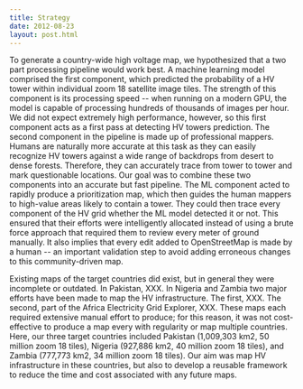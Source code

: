 ```yaml
---
title: Strategy
date: 2012-08-23
layout: post.html
---
```


To generate a country-wide high voltage map, we hypothesized that a two part processing pipeline would work best. A machine learning model comprised the first component, which predicted the probability of a HV tower within individual zoom 18 satellite image tiles. The strength of this component is its processing speed -- when running on a modern GPU, the model is capable of processing hundreds of thousands of images per hour. We did not expect extremely high performance, however, so this first component acts as a first pass at detecting HV towers prediction. The second component in the pipeline is made up of professional mappers. Humans are naturally more accurate at this task as they can easily recognize HV towers against a wide range of backdrops from desert to dense forests. Therefore, they can accurately trace from tower to tower and mark questionable locations. Our goal was to combine these two components into an accurate but fast pipeline. The ML component acted to rapidly produce a prioritization map, which then guides the human mappers to high-value areas likely to contain a tower. They could then trace every component of the HV grid whether the ML model detected it or not. This ensured that their efforts were intelligently allocated instead of using a brute force approach that required them to review every meter of ground manually. It also implies that every edit added to OpenStreetMap is made by a human -- an important validation step to avoid adding erroneous changes to this community-driven map.

Existing maps of the target countries did exist, but in general they were incomplete or outdated. In Pakistan, XXX. In Nigeria and Zambia two major efforts have been made to map the HV infrastructure. The first, XXX. The second, part of the Africa Electricity Grid Explorer, XXX. These maps each required extensive manual effort to produce; for this reason, it was not cost-effective to produce a map every with regularity or map multiple countries. Here, our three target countries included Pakistan (1,009,303 km2, 50 million zoom 18 tiles), Nigeria (927,886 km2, 40 million zoom 18 tiles), and Zambia (777,773 km2, 34 million zoom 18 tiles). Our aim was map HV infrastructure in these countries, but also to develop a reusable framework to reduce the time and cost associated with any future maps.